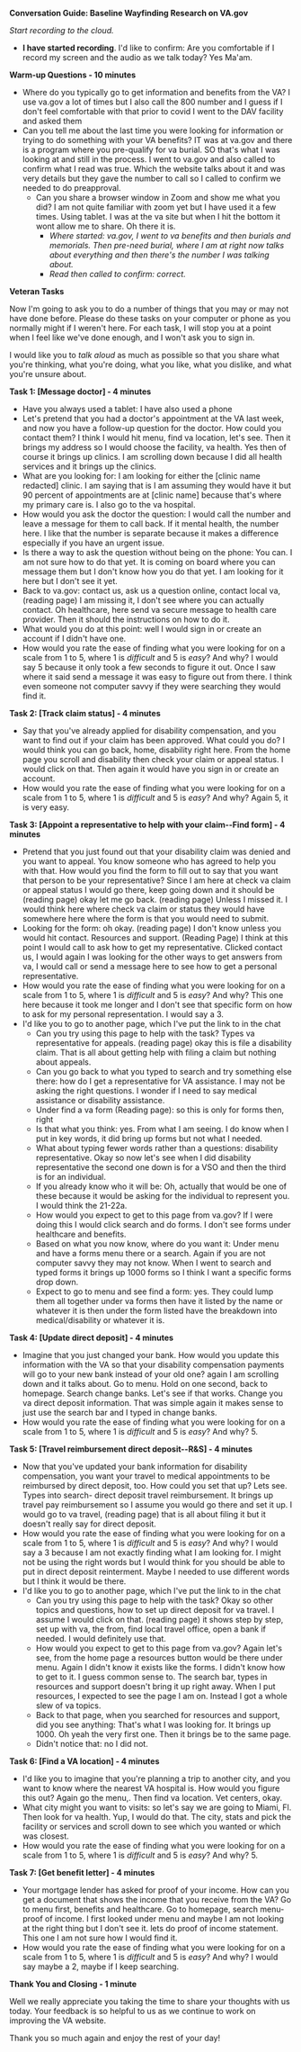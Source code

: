 **Conversation Guide: Baseline Wayfinding Research on VA.gov**

_Start recording to the cloud._

* **I have started recording**. I'd like to confirm: Are you comfortable if I record my screen and the audio as we talk today? Yes Ma'am.

**Warm-up Questions - 10 minutes**

* Where do you typically go to get information and benefits from the VA? I use va.gov a lot of times but I also call the 800 number and I guess if I don't feel comfortable with that prior to covid I went to the DAV facility and asked them
* Can you tell me about the last time you were looking for information or trying to do something with your VA benefits? IT was at va.gov and there is a program where you pre-qualify for va burial. SO that's what I was looking at and still in the process. I went to va.gov and also called to confirm what I read was true. Which the website talks about it and was very details but they gave the number to call so I called to confirm we needed to do preapproval.
  * Can you share a browser window in Zoom and show me what you did? I am not quite familiar with zoom yet but I have used it a few times. Using tablet. I was at the va site but when I hit the bottom it wont allow me to share. Oh there it is.
    * _Where started: va.gov, I went to va benefits and then burials and memorials. Then pre-need burial, where I am at right now talks about everything and then there's the number I was talking about._
    * _Read then called to confirm: correct._

**Veteran Tasks**

Now I'm going to ask you to do a number of things that you may or may not have done before. Please do these tasks on your computer or phone as you normally might if I weren't here. For each task, I will stop you at a point when I feel like we've done enough, and I won't ask you to sign in.

I would like you to _talk aloud_ as much as possible so that you share what you're thinking, what you're doing, what you like, what you dislike, and what you're unsure about.

**Task 1: \[Message doctor\] - 4 minutes**

* Have you always used a tablet: I have also used a phone
* Let's pretend that you had a doctor's appointment at the VA last week, and now you have a follow-up question for the doctor. How could you contact them? I think I would hit menu, find va location, let's see. Then it brings my address so I would choose the facility, va health. Yes then of course it brings up clinics. I am scrolling down because I did all health services and it brings up the clinics.
* What are you looking for: I am looking for either the \[clinic name redacted\] clinic. I am saying that is I am assuming they would have it but 90 percent of appointments are at \[clinic name\] because that's where my primary care is. I also go to the va hospital.
* How would you ask the doctor the question: I would call the number and leave a message for them to call back. If it mental health, the number here. I like that the number is separate because it makes a difference especially if you have an urgent issue.
* Is there a way to ask the question without being on the phone: You can. I am not sure how to do that yet. It is coming on board where you can message them but I don't know how you do that yet. I am looking for it here but I don't see it yet.
* Back to va.gov: contact us, ask us a question online, contact local va, (reading page) I am missing it, I don't see where you can actually contact. Oh healthcare, here send va secure message to health care provider. Then it should the instructions on how to do it.
* What would you do at this point: well I would sign in or create an account if I didn't have one.
* How would you rate the ease of finding what you were looking for on a scale from 1 to 5, where 1 is _difficult_ and 5 is _easy_? And why? I would say 5 because it only took a few seconds to figure it out. Once I saw where it said send a message it was easy to figure out from there. I think even someone not computer savvy if they were searching they would find it.

**Task 2: \[Track claim status\] - 4 minutes**

* Say that you've already applied for disability compensation, and you want to find out if your claim has been approved. What could you do? I would think you can go back, home, disability right here. From the home page you scroll and disability then check your claim or appeal status. I would click on that. Then again it would have you sign in or create an account.
* How would you rate the ease of finding what you were looking for on a scale from 1 to 5, where 1 is _difficult_ and 5 is _easy_? And why? Again 5, it is very easy.

**Task 3: \[Appoint a representative to help with your claim--Find form\] - 4 minutes**

* Pretend that you just found out that your disability claim was denied and you want to appeal. You know someone who has agreed to help you with that. How would you find the form to fill out to say that you want that person to be your representative? Since I am here at check va claim or appeal status I would go there, keep going down and it should be (reading page) okay let me go back. (reading page) Unless I missed it. I would think here where check va claim or status they would have somewhere here where the form is that you would need to submit.
* Looking for the form: oh okay. (reading page) I don't know unless you would hit contact. Resources and support. (Reading Page) I think at this point I would call to ask how to get my representative. Clicked contact us, I would again I was looking for the other ways to get answers from va, I would call or send a message here to see how to get a personal representative.
* How would you rate the ease of finding what you were looking for on a scale from 1 to 5, where 1 is _difficult_ and 5 is _easy_? And why? This one here because it took me longer and I don't see that specific form on how to ask for my personal representation. I would say a 3\.
* I'd like you to go to another page, which I've put the link to in the chat 
  * Can you try using this page to help with the task? Types va representative for appeals. (reading page) okay this is file a disability claim. That is all about getting help with filing a claim but nothing about appeals.
  * Can you go back to what you typed to search and try something else there: how do I get a representative for VA assistance. I may not be asking the right questions. I wonder if I need to say medical assistance or disability assistance. 
  * Under find a va form (Reading page): so this is only for forms then, right
  * Is that what you think: yes. From what I am seeing. I do know when I put in key words, it did bring up forms but not what I needed.
  * What about typing fewer words rather than a questions: disability representative. Okay so now let's see when I did disability representative the second one down is for a VSO and then the third is for an individual.
  * If you already know who it will be: Oh, actually that would be one of these because it would be asking for the individual to represent you. I would think the 21-22a.
  * How would you expect to get to this page from va.gov? If I were doing this I would click search and do forms. I don't see forms under healthcare and benefits.
  * Based on what you now know, where do you want it: Under menu and have a forms menu there or a search. Again if you are not computer savvy they may not know. When I went to search and typed forms it brings up 1000 forms so I think I want a specific forms drop down.
  * Expect to go to menu and see find a form: yes. They could lump them all together under va forms then have it listed by the name or whatever it is then under the form listed have the breakdown into medical/disability or whatever it is.

**Task 4: \[Update direct deposit\] - 4 minutes**

* Imagine that you just changed your bank. How would you update this information with the VA so that your disability compensation payments will go to your new bank instead of your old one? again I am scrolling down and it talks about. Go to menu. Hold on one second, back to homepage. Search change banks. Let's see if that works. Change you va direct deposit information. That was simple again it makes sense to just use the search bar and I typed in change banks.
* How would you rate the ease of finding what you were looking for on a scale from 1 to 5, where 1 is _difficult_ and 5 is _easy_? And why? 5\.

**Task 5: \[Travel reimbursement direct deposit--R&S\] - 4 minutes**

* Now that you've updated your bank information for disability compensation, you want your travel to medical appointments to be reimbursed by direct deposit, too. How could you set that up? Lets see. Types into search- direct deposit travel reimbursement. It brings up travel pay reimbursement so I assume you would go there and set it up. I would go to va travel, (reading page) that is all about filing it but it doesn't really say for direct deposit.
* How would you rate the ease of finding what you were looking for on a scale from 1 to 5, where 1 is _difficult_ and 5 is _easy_? And why? I would say a 3 because I am not exactly finding what I am looking for. I might not be using the right words but I would think for you should be able to put in direct deposit reinterment. Maybe I needed to use different words but I think it would be there.
* I'd like you to go to another page, which I've put the link to in the chat 
  * Can you try using this page to help with the task? Okay so other topics and questions, how to set up direct deposit for va travel. I assume I would click on that. (reading page) it shows step by step, set up with va, the from, find  local travel office, open a bank if needed. I would definitely use that.
  * How would you expect to get to this page from va.gov? Again let's see, from the home page a resources button would be there under menu. Again I didn't know it exists like the forms. I didn't know how to get to it. I guess common sense to. The search bar, types in resources and support doesn't bring it up right away. When I put resources, I expected to see the page I am on. Instead I got a whole slew of va topics.
  * Back to that page, when you searched for resources and support, did you see anything: That's what I was looking for. It brings up 1000\. Oh yeah the very first one. Then it brings be to the same page.
  * Didn't notice that: no I did not.

**Task 6: \[Find a VA location\] - 4 minutes**

* I'd like you to imagine that you're planning a trip to another city, and you want to know where the nearest VA hospital is. How would you figure this out? Again go the menu,. Then find va location. Vet centers, okay.
* What city might you want to visits: so let's say we are going to Miami, Fl. Then look for va health. Yup, I would do that. The city, stats and pick the facility or services and scroll down to see which you wanted or which was closest.
* How would you rate the ease of finding what you were looking for on a scale from 1 to 5, where 1 is _difficult_ and 5 is _easy_? And why? 5\.

**Task 7: \[Get benefit letter\] - 4 minutes**

* Your mortgage lender has asked for proof of your income. How can you get a document that shows the income that you receive from the VA? Go to menu first, benefits and healthcare. Go to homepage, search menu- proof of income. I first looked under menu and maybe I am not looking at the right thing but I don't see it. lets do proof of income statement. This one I am not sure how I would find it.
* How would you rate the ease of finding what you were looking for on a scale from 1 to 5, where 1 is _difficult_ and 5 is _easy_? And why? I would say maybe a 2, maybe if I keep searching.

**Thank You and Closing - 1 minute**

Well we really appreciate you taking the time to share your thoughts with us today. Your feedback is so helpful to us as we continue to work on improving the VA website.

Thank you so much again and enjoy the rest of your day!
